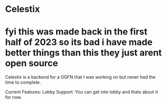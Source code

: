 # Celestix

# fyi this was made back in the first half of 2023 so its bad i have made better things than this they just arent open source 

Celestix is a backend for a OGFN that I was working on but never had the time to complete.

Current Features:
Lobby Support: You can get into lobby and thats about it for now.



